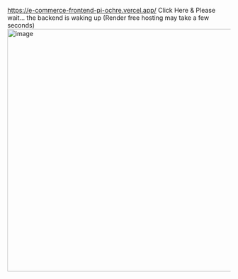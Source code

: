 
 
 https://e-commerce-frontend-pi-ochre.vercel.app/
    Click Here   &  Please wait... the backend is waking up (Render free hosting may take a few seconds)
<img width="841" height="548" alt="image" src="https://github.com/user-attachments/assets/0ec270c8-e8da-4ffa-bd8e-888a4d793046" />
